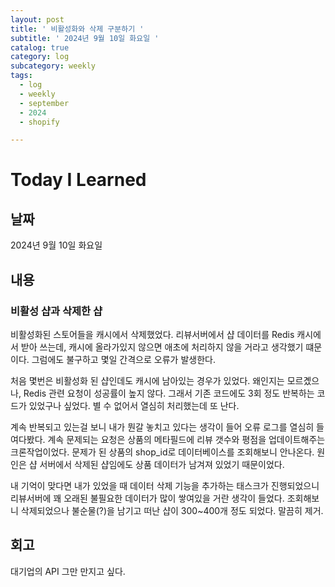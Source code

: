 ```yaml
---
layout: post
title: ' 비활성화와 삭제 구분하기 '
subtitle: ' 2024년 9월 10일 화요일 '
catalog: true
category: log
subcategory: weekly
tags:
  - log
  - weekly
  - september
  - 2024
  - shopify

---
```


# Today I Learned

## 날짜

2024년 9월 10일 화요일

## 내용

### 비활성 샵과 삭제한 샵

 비활성화된 스토어들을 캐시에서 삭제했었다. 리뷰서버에서 샵 데이터를 Redis 캐시에서 받아 쓰는데, 캐시에 올라가있지 않으면 애초에 처리하지 않을 거라고 생각했기 떄문이다. 그럼에도 불구하고 몇일 간격으로 오류가 발생한다.

 처음 몇번은 비활성화 된 샵인데도 캐시에 남아있는 경우가 있었다. 왜인지는 모르곘으나, Redis 관련 요청이 성공률이 높지 않다. 그래서 기존 코드에도 3회 정도 반복하는 코드가 있었구나 싶었다. 별 수 없어서 열심히 처리했는데 또 난다.

 계속 반복되고 있는걸 보니 내가 뭔갈 놓치고 있다는 생각이 들어 오류 로그를 열심히 들여다봤다. 계속 문제되는 요청은 상품의 메타필드에 리뷰 갯수와 평점을 업데이트해주는 크론작업이었다. 문제가 된 상품의 shop_id로 데이터베이스를 조회해보니 안나온다. 원인은 샵 서버에서 삭제된 샵임에도 상품 데이터가 남겨져 있었기 때문이었다.

 내 기억이 맞다면 내가 있었을 때 데이터 삭제 기능을 추가하는 태스크가 진행되었으니 리뷰서버에 꽤 오래된 불필요한 데이터가 많이 쌓여있을 거란 생각이 들었다. 조회해보니 삭제되었으나 불순물(?)을 남기고 떠난 샵이 300~400개 정도 되었다. 말끔히 제거. 

## 회고

 대기업의 API 그만 만지고 싶다.